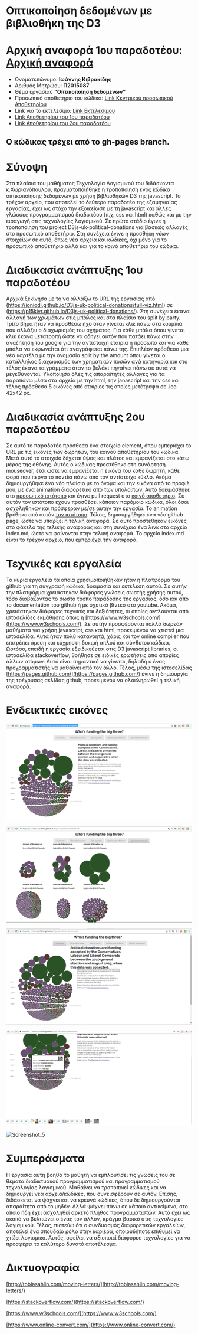 # Οπτικοποίηση δεδομένων με βιβλιοθήκη της D3

# Αρχική αναφορά 1ου παραδοτέου: [Αρχική αναφορά](https://github.com/p15kivr/sw/blob/master/projects/2015087/README.md)

*  Ονοματεπώνυμο: **Ιωάννης Κιβρακίδης**
*  Αριθμός Μητρώου: **Π2015087**
*  Θέμα εργασίας **"Οπτικοποίηση δεδομένων"**
*  Προσωπικό αποθετήριο του κώδικα: [Link Κεντρικού προσωπικού Αποθετηρίου](https://github.com/p15kivr/D3js-uk-political-donations/tree/gh-pages)
*  Link για το εκτελέσιμο: [Link Εκτελέσιμου](https://p15kivr.github.io/D3js-uk-political-donations/)
*  [Link Αποθετηρίου του 1ου παραδοτέου](https://github.com/p15kivr/D3js-uk-political-donations/tree/paradoteo1)
*  [Link Αποθετηρίου του 2ου παραδοτέου](https://github.com/p15kivr/D3js-uk-political-donations/tree/paradoteo2)


## Ο κώδικας τρέχει από το gh-pages branch.

# Σύνοψη

Στα πλαίσια του μαθήματος Τεχνολογία Λογισμικού του διδάσκοντα κ.Χωριανόπουλου, πραγματοποιήθηκε η τροποποίηση ενός κώδικα οπτικοποίησης δεδομένων με χρήση βιβλιοθηκών D3 της javascript. Το τρέχον αρχείο, που αποτελεί τo δεύτερο παραδοτέο της εξαμηνιαίας εργασίας, έχει ως στόχο την εξοικείωση με τη javascript και άλλες γλώσσες προγραμματισμού διαδικτύου (π.χ. css και html) καθώς και με την εισαγωγή στις τεχνολογίες λογισμικού. Σε πρώτο στάδιο έγινε η τροποποίηση του project D3js-uk-political-donations για βασικές αλλαγές στο προσωπικό αποθετήριο. Στη συνέχεια έγινε η προσθήκη νέων στοιχείων σε αυτό, όπως νέα αρχεία και κώδικες, όχι μόνο για το προσωπικό αποθετήριο αλλά και για το κοινό αποθετήριο του κώδικα.

# Διαδικασία ανάπτυξης 1ου παραδοτέου

Αρχικά ξεκίνησα με το να αλλάξω το URL της εργασίας από (https://ioniodi.github.io/D3js-uk-political-donations/full-viz.html) σε
(https://p15kivr.github.io/D3js-uk-political-donations/). Στη συνέχεια έκανα αλλαγή των χρωμάτων στις μπάλες και στα πλαίσια του split by party. Τρίτο βήμα ήταν να προσθέσω ήχο όταν γίνεται κλικ πάνω στα κουμπιά που αλλάζει ο διαχωρισμός του σχήματος. Για κάθε μπάλα όπου γίνεται κλικ έκανα μετατροπή ώστε να οδηγεί αυτόν που πατάει πάνω στην αναζήτηση του google για την αντίστοιχη εταιρία ή πρόσωπο και για κάθε μπάλα να εκφωνείται ότι αναγράφεται πάνω της. Επιπλέον πρόσθεσα μια νέα καρτέλα με την ονομασία split by the amount όπου γίνεται ο κατάλληλος διαχωρισμός των χρηματικών ποσών ανά κατηγορία και στο τέλος έκανα τα γράμματα όταν το βελάκι πηγαίνει πάνω σε αυτά να μεγεθύνονται. Υλοποίησα όλες τις απαραίτητες αλλαγές για τα παραπάνω μέσα στα αρχεία με την html, την janascript και την css και τέλος πρόσθεσα 5 εικόνες από εταιρίες τις οποίες μετέτρεψα σε .ico 42x42 px.

# Διαδικασία ανάπτυξης 2ου παραδοτέου

Σε αυτό το παραδοτέο πρόσθεσα ένα στοιχείο element, όπου εμπεριέχει το URL με τις εικόνες των δωρητών, του κοινού αποθετηρίου του κώδικα. Μετά αυτό το στοιχείο δέχεται ύψος και πλάτος και εμφανίζεται στο κάτω μέρος της οθόνης. Αυτός ο κώδικας προστέθηκε στη συνάρτηση mouseover, έτσι ώστε να εμφανίζεται η εικόνα του κάθε δωρητή, κάθε φορά που περνά το ποντίκι πάνω από τον αντίστοιχο κύκλο. Ακόμα δημιουργήθηκε ένα νέο πλαίσιο με το όνομα και την εικόνα από το προφίλ μου, με ένα animation διαφορετικό από των υπολοίπων. Αυτό δοκιμάσθηκε στο [προσωπικό ιστότοπο](https://p15kivr.github.io/D3js-uk-political-donations/participants/) και έγινε pull request στο [κοινό αποθετήριο](https://ioniodi.github.io/D3js-uk-political-donations/participants/). Σε αυτόν τον ιστότοπο έχουν προσθέσει κάποιον παρόμοιο κώδικα, όλοι όσοι ασχολήθηκαν και πρόσφεραν με/σε αυτήν την εργασία. Το animation βρέθηκε από αυτόν [τον ιστότοπο](http://tobiasahlin.com/moving-letters/). Τέλος, δημιουργήθηκε ένα νέο github page, ώστε να υπάρξει η τελική αναφορά. Σε αυτό προστέθηκαν εικόνες στο φάκελο της τελικής αναφοράς και στη συνέχεια ένα λινκ στο αρχείο index.md, ώστε να φαίνονται στην τελική αναφορά. Το αρχείο index.md είναι το τρέχον αρχείο, που εμπεριέχει την αναφορά. 

# Τεχνικές και εργαλεία

Τα κύρια εργαλεία τα οποία χρησιμοποιήθηκαν ήταν η πλατφόρμα του github για τη συγγραφή κώδικα, δοκιμασία και εκτέλεση αυτού. Σε αυτήν την πλατφόρμα χρειάστηκαν διάφορες γνώσεις σωστής χρήσης αυτού, τόσο διαβάζοντας το σωστό τρόπο παράδοσης της εργασίας, όσο και από το documentation του github ή με σχετικά βίντεο στο youtube. Ακόμα, χρειάστηκαν διάφορες τεχνικές και δεξιότητες, οι οποίες αντλούνται από ιστοσελίδες εκμάθησης όπως η [https://www.w3schools.com/](https://www.w3schools.com/). Σε αυτήν προσφέρονται πολλά δωρεάν μαθήματα για χρήση javascript, css και html, προκειμένου να χτιστεί μια ιστοσελίδα. Αυτά ήταν πολύ κατανοητά, χάρις και τον online compiler που επιτρέπει άμεση και εύχρηστη δοκιμή απλού και σύνθετου κώδικα. Ωστόσο, επειδή η εργασία εξειδικεύεται στις D3 javascript libraries, οι ιστοσελίδα stackoverflow, βοήθησε σε ειδικές ερωτήσεις από απορίες άλλων ατόμων. Αυτό είναι σημαντικό να γίνεται, δηλαδή ο ένας προγραμματιστής να μαθαίνει από τον άλλο. Τέλος, μέσω της ιστοσελίδας [https://pages.github.com/](https://pages.github.com/) έγινε η δημιουργία της τρέχουσας σελίδας github, προκειμένου να ολοκληρωθεί η τελική αναφορά.

# Ενδεικτικές εικόνες

![Screenshot_1](Screenshot_4.png)

![Screenshot_2](Screenshot_5.png)

![Screenshot_3](Screenshot_6.png)

![Screenshot_4](Screenshot_7.png)

![Screenshot_5](Screenshot_8.gif)

# Συμπεράσματα

Η εργασία αυτή βοηθά το μαθητή να εμπλουτίσει τις γνώσεις του σε θέματα διαδικτυακού προγραμματισμού και προγραμματισμού τεχνολογίας λογισμικού. Μαθαίνει να τροποποιεί κώδικες και να δημιουργεί νέα αρχεία/κώδικες, που συνεισφέρουν σε αυτόν. Επίσης, διδάσκεται να ψάχνει και να ερευνά κώδικες, όπου δε δημιουργούνται απαραίτητα από το μηδέν. Αλλά ψάχνει πάνω σε κάποιο αντικείμενο, στο οποίο ήδη έχει ασχοληθεί αρκετό πλήθος προγραμματιστών. Αυτό έχει ως σκοπό να βελτιώνει ο ένας τον άλλον, πράγμα βασικό στις τεχνολογίες λογισμικού. Τέλος, πιστεύω ότι ο συνδυασμός διαφορετικών εργαλείων, αποτελεί ένα σπουδαίο ρόλο στην καριέρα, οποιουδήποτε επιθυμεί να χτίζει λογισμικό. Αυτός, οφείλει να αξιοποιεί διάφορες τεχνολογίες για να προσφέρει το καλύτερο δυνατό αποτέλεσμα.

# Δικτυογραφία

[http://tobiasahlin.com/moving-letters/](http://tobiasahlin.com/moving-letters/)

[https://stackoverflow.com/](https://stackoverflow.com/)

[https://www.w3schools.com/](https://www.w3schools.com/)

[https://www.online-convert.com/](https://www.online-convert.com/)
